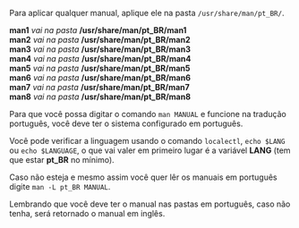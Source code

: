 Para aplicar qualquer manual, aplique ele na pasta `/usr/share/man/pt_BR/`.

**man1** *vai na pasta* **/usr/share/man/pt_BR/man1**<br/>
**man2** *vai na pasta* **/usr/share/man/pt_BR/man2**<br/>
**man3** *vai na pasta* **/usr/share/man/pt_BR/man3**<br/>
**man4** *vai na pasta* **/usr/share/man/pt_BR/man4**<br/>
**man5** *vai na pasta* **/usr/share/man/pt_BR/man5**<br/>
**man6** *vai na pasta* **/usr/share/man/pt_BR/man6**<br/>
**man7** *vai na pasta* **/usr/share/man/pt_BR/man7**<br/>
**man8** *vai na pasta* **/usr/share/man/pt_BR/man8**<br/>

Para que você possa digitar o comando `man MANUAL` e funcione na tradução português, você deve ter o sistema configurado em português.

Você pode verificar a linguagem usando o comando `localectl`, `echo $LANG` ou 
`echo $LANGUAGE`, o que vai valer em primeiro lugar é a variável **LANG** (tem que estar **pt_BR** no mínimo).

Caso não esteja e mesmo assim você quer lêr os manuais em português digite `man -L pt_BR MANUAL`.

Lembrando que você deve ter o manual nas pastas em português, caso não tenha, será retornado o manual em inglês.
